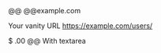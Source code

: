 ﻿<BSDiv class="@(BS.Input_Group)" MarginBottom="Margins.Medium">
    <span class="@BS.Input_Group_Text">@@</span>
    <BSInput InputType="InputType.Text" placeholder="Username" IsBasic="true"/>
</BSDiv>

<BSDiv class="@(BS.Input_Group)" MarginBottom="Margins.Medium">
    <BSInput InputType="InputType.Text" placeholder="Recipient's username" IsBasic="true"/>
    <span class="@BS.Input_Group_Text">@@example.com</span>
</BSDiv>

<BSLabel>Your vanity URL</BSLabel>
<BSDiv class="@(BS.Input_Group)" MarginBottom="Margins.Medium">
    <span class="@BS.Input_Group_Text" id="basic-addon3">https://example.com/users/</span>
    <BSInput InputType="InputType.Text" IsBasic="true"/>
</BSDiv>

<BSDiv class="@(BS.Input_Group)" MarginBottom="Margins.Medium">
    <span class="@BS.Input_Group_Text">$</span>
    <BSInput InputType="InputType.Text" IsBasic="true"/>
    <span class="@BS.Input_Group_Text">.00</span>
</BSDiv>

<BSDiv class="@(BS.Input_Group)" MarginBottom="Margins.Medium">
    <BSInput InputType="InputType.Text" placeholder="Username" IsBasic="true"/>
    <span class="@BS.Input_Group_Text" >@@</span>
    <BSInput InputType="InputType.Text" placeholder="Server" IsBasic="true"/>
</BSDiv>

<BSDiv class="@(BS.Input_Group)">
    <span class="@BS.Input_Group_Text">With textarea</span>
    <BSInput InputType="InputType.TextArea" IsBasic="true"></BSInput>
</BSDiv>